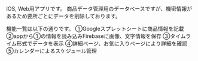 IOS, Web用アプリです。
商品データ管理用のデータベースですが、機密情報があるため要所ごとにデータを削除しております。

機能一覧は以下の通りです。
①Googleスプレットシートに商品情報を記載
②appから①の情報を読み込みFirebaseに画像、文字情報を保存
③タイムライム形式でデータを表示
④詳細ページ、お気に入りページにより詳細を確認
⑤カレンダーによるスケジュール管理
